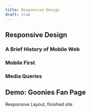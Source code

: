 ```yaml
---
title: Responsive Design
draft: true
---
```


## Responsive Design

### A Brief History of Mobile Web

### Mobile First

### Media Queries

## Demo: Goonies Fan Page

Responsive Layout, finished site
